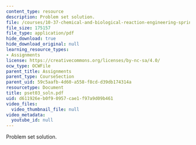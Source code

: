```yaml
---
content_type: resource
description: Problem set solution.
file: /courses/10-37-chemical-and-biological-reaction-engineering-spring-2007/d611926eb0f90957cae1f97a9d09b461_pset03_soln.pdf
file_size: 175157
file_type: application/pdf
hide_download: true
hide_download_original: null
learning_resource_types:
- Assignments
license: https://creativecommons.org/licenses/by-nc-sa/4.0/
ocw_type: OCWFile
parent_title: Assignments
parent_type: CourseSection
parent_uid: 59c5aafb-4d60-a558-f8cd-d39db174314a
resourcetype: Document
title: pset03_soln.pdf
uid: d611926e-b0f9-0957-cae1-f97a9d09b461
video_files:
  video_thumbnail_file: null
video_metadata:
  youtube_id: null
---
```

Problem set solution.